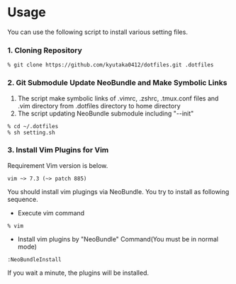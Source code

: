 # Usage

You can use the following script to install various setting files.

### 1. Cloning Repository

```
% git clone https://github.com/kyutaka0412/dotfiles.git .dotfiles
```

### 2. Git Submodule Update NeoBundle and Make Symbolic Links

1. The script make symbolic links of .vimrc, .zshrc, .tmux.conf files and .vim directory from .dotfiles directory to home directory
2. The script updating NeoBundle submodule including "--init"

```
% cd ~/.dotfiles
% sh setting.sh
```

### 3. Install Vim Plugins for Vim

Requirement Vim version is below.

```
vim ~> 7.3 (~> patch 885)
```

You should install vim plugings via NeoBundle. You try to install as following sequence.

* Execute vim command
```
% vim
```

* Install vim plugins by "NeoBundle" Command(You must be in normal mode)
```
:NeoBundleInstall
```

If you wait a minute, the plugins will be installed.
